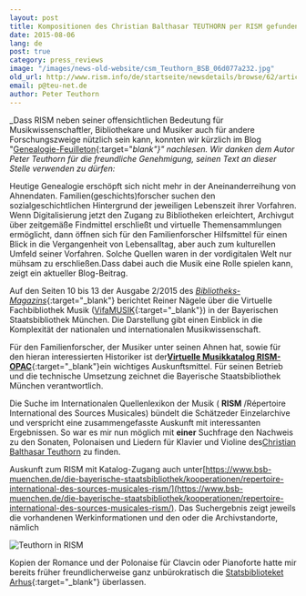 ```yaml
---
layout: post
title: Kompositionen des Christian Balthasar TEUTHORN per RISM gefunden
date: 2015-08-06
lang: de
post: true
category: press_reviews
image: "/images/news-old-website/csm_Teuthorn_BSB_06d077a232.jpg"
old_url: http://www.rism.info/de/startseite/newsdetails/browse/62/article/64/using-rism-for-genealogy.html
email: p@teu-net.de
author: Peter Teuthorn
---
```


_Dass RISM neben seiner offensichtlichen Bedeutung für Musikwissenschaftler, Bibliothekare und Musiker auch für andere Forschungszweige nützlich sein kann, konnten wir kürzlich im Blog "[Genealogie-Feuilleton](http://teuthorn.net/feuilleton/?p=4716){:target="_blank"}" nachlesen. Wir danken dem Autor Peter Teuthorn für die freundliche Genehmigung, seinen Text an dieser Stelle verwenden zu dürfen:_

Heutige Genealogie erschöpft sich nicht mehr in der Aneinanderreihung von Ahnendaten. Familien(geschichts)forscher suchen den sozialgeschichtlichen Hintergrund der jeweiligen Lebenszeit ihrer Vorfahren. Wenn Digitalisierung jetzt den Zugang zu Bibliotheken erleichtert, Archivgut über zeitgemäße Findmittel erschließt und virtuelle Themensammlungen ermöglicht, dann öffnen sich für den Familienforscher Hilfsmittel für einen Blick in die Vergangenheit von Lebensalltag, aber auch zum kulturellen Umfeld seiner Vorfahren. Solche Quellen waren in der vordigitalen Welt nur mühsam zu erschließen.Dass dabei auch die Musik eine Rolle spielen kann, zeigt ein aktueller Blog-Beitrag.

Auf den Seiten 10 bis 13 der Ausgabe 2/2015 des [_Bibliotheks-Magazins_](https://www.bsb-muenchen.de/fileadmin/imageswww/pdf-dateien/bibliotheksmagazin/BM2015-2.pdf){:target="_blank"} berichtet Reiner Nägele über die Virtuelle Fachbibliothek Musik ([VifaMUSIK](https://www.vifamusik.de/startseite.html){:target="_blank"}) in der Bayerischen Staatsbibliothek München. Die Darstellung gibt einen Einblick in die Komplexität der nationalen und internationalen Musikwissenschaft.

Für den Familienforscher, der Musiker unter seinen Ahnen hat, sowie für den hieran interessierten Historiker ist der[**Virtuelle Musikkatalog RISM-OPAC**](https://opac.rism.info/){:target="_blank"}ein wichtiges Auskunftsmittel. Für seinen Betrieb und die technische Umsetzung zeichnet die Bayerische Staatsbibliothek München verantwortlich.

Die Suche im Internationalen Quellenlexikon der Musik ( **RISM** /Répertoire International des Sources Musicales) bündelt die Schätzeder Einzelarchive und verspricht eine zusammengefasste Auskunft mit interessanten Ergebnissen. So war es mir nun möglich mit **einer** Suchfrage den Nachweis zu den Sonaten, Polonaisen und Liedern für Klavier und Violine des[Christian Balthasar Teuthorn](https://opac.rism.info/search?View=rism&author=Christian+Balthasar+Teuthorn "external-link-new-window") zu finden.

Auskunft zum RISM mit Katalog-Zugang auch unter[https://www.bsb-muenchen.de/die-bayerische-staatsbibliothek/kooperationen/repertoire-international-des-sources-musicales-rism/](https://www.bsb-muenchen.de/die-bayerische-staatsbibliothek/kooperationen/repertoire-international-des-sources-musicales-rism/). Das Suchergebnis zeigt jeweils die vorhandenen Werkinformationen und den oder die Archivstandorte, nämlich

![Teuthorn in RISM](http://teuthorn.net/feuilleton/wp-content/uploads/2015/08/suchergebnisCBT.jpg)

Kopien der Romance und der Polonaise für Clavcin oder Pianoforte hatte mir bereits früher freundlicherweise ganz unbürokratisch die [Statsbiblioteket Arhus](http://www.statsbiblioteket.dk/){:target="_blank"} überlassen.

